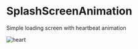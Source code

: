 # SplashScreenAnimation
Simple loading screen with heartbeat animation

![heart](https://user-images.githubusercontent.com/102160659/167253997-2ac86bed-fd32-47f6-bb45-251fb13dd562.gif)
